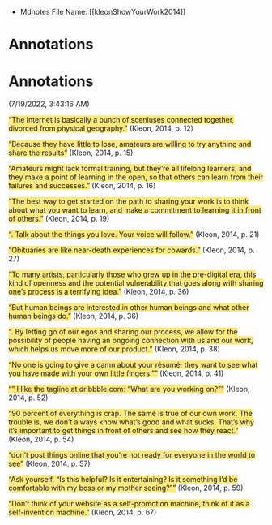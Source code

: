 * Mdnotes File Name: [[kleonShowYourWork2014]]

# Annotations  

# Annotations  
(7/19/2022, 3:43:16 AM)

<span class="highlight" data-annotation="%7B%22attachmentURI%22%3A%22http%3A%2F%2Fzotero.org%2Fusers%2F5448669%2Fitems%2FXUY665JA%22%2C%22annotationKey%22%3A%22UCIPF886%22%2C%22color%22%3A%22%23ffd400%22%2C%22pageLabel%22%3A%2212%22%2C%22position%22%3A%7B%22pageIndex%22%3A20%2C%22rects%22%3A%5B%5B120.516%2C273.777%2C317.592%2C284.777%5D%2C%5B84.799%2C255.781%2C323.18%2C266.781%5D%5D%7D%2C%22citationItem%22%3A%7B%22uris%22%3A%5B%22http%3A%2F%2Fzotero.org%2Fusers%2F5448669%2Fitems%2FAEF2YNNV%22%5D%2C%22locator%22%3A%2212%22%7D%7D"><span style="background-color: #ffd40080">“The Internet is basically a bunch of sceniuses connected together, divorced from physical geography.”</span></span> <span class="citation" data-citation="%7B%22citationItems%22%3A%5B%7B%22uris%22%3A%5B%22http%3A%2F%2Fzotero.org%2Fusers%2F5448669%2Fitems%2FAEF2YNNV%22%5D%2C%22locator%22%3A%2212%22%7D%5D%2C%22properties%22%3A%7B%7D%7D">(<span class="citation-item">Kleon, 2014, p. 12</span>)</span>

<span class="highlight" data-annotation="%7B%22attachmentURI%22%3A%22http%3A%2F%2Fzotero.org%2Fusers%2F5448669%2Fitems%2FXUY665JA%22%2C%22annotationKey%22%3A%222RVJCWFK%22%2C%22color%22%3A%22%23ffd400%22%2C%22pageLabel%22%3A%2215%22%2C%22position%22%3A%7B%22pageIndex%22%3A23%2C%22rects%22%3A%5B%5B84%2C283.185%2C323.657%2C294.185%5D%2C%5B84%2C265.189%2C230.696%2C276.189%5D%5D%7D%2C%22citationItem%22%3A%7B%22uris%22%3A%5B%22http%3A%2F%2Fzotero.org%2Fusers%2F5448669%2Fitems%2FAEF2YNNV%22%5D%2C%22locator%22%3A%2215%22%7D%7D"><span style="background-color: #ffd40080">“Because they have little to lose, amateurs are willing to try anything and share the results”</span></span> <span class="citation" data-citation="%7B%22citationItems%22%3A%5B%7B%22uris%22%3A%5B%22http%3A%2F%2Fzotero.org%2Fusers%2F5448669%2Fitems%2FAEF2YNNV%22%5D%2C%22locator%22%3A%2215%22%7D%5D%2C%22properties%22%3A%7B%7D%7D">(<span class="citation-item">Kleon, 2014, p. 15</span>)</span>

<span class="highlight" data-annotation="%7B%22attachmentURI%22%3A%22http%3A%2F%2Fzotero.org%2Fusers%2F5448669%2Fitems%2FXUY665JA%22%2C%22annotationKey%22%3A%2289BA2CPT%22%2C%22color%22%3A%22%23ffd400%22%2C%22pageLabel%22%3A%2216%22%2C%22position%22%3A%7B%22pageIndex%22%3A24%2C%22rects%22%3A%5B%5B84%2C274.577%2C343.919%2C285.577%5D%2C%5B84%2C256.581%2C335.68%2C267.581%5D%2C%5B84%2C238.585%2C317.761%2C249.585%5D%5D%7D%2C%22citationItem%22%3A%7B%22uris%22%3A%5B%22http%3A%2F%2Fzotero.org%2Fusers%2F5448669%2Fitems%2FAEF2YNNV%22%5D%2C%22locator%22%3A%2216%22%7D%7D"><span style="background-color: #ffd40080">“Amateurs might lack formal training, but they’re all lifelong learners, and they make a point of learning in the open, so that others can learn from their failures and successes.”</span></span> <span class="citation" data-citation="%7B%22citationItems%22%3A%5B%7B%22uris%22%3A%5B%22http%3A%2F%2Fzotero.org%2Fusers%2F5448669%2Fitems%2FAEF2YNNV%22%5D%2C%22locator%22%3A%2216%22%7D%5D%2C%22properties%22%3A%7B%7D%7D">(<span class="citation-item">Kleon, 2014, p. 16</span>)</span>

<span class="highlight" data-annotation="%7B%22attachmentURI%22%3A%22http%3A%2F%2Fzotero.org%2Fusers%2F5448669%2Fitems%2FXUY665JA%22%2C%22annotationKey%22%3A%222L2YN2SJ%22%2C%22color%22%3A%22%23ffd400%22%2C%22pageLabel%22%3A%2219%22%2C%22position%22%3A%7B%22pageIndex%22%3A27%2C%22rects%22%3A%5B%5B84%2C292.172%2C324.537%2C303.172%5D%2C%5B84%2C274.176%2C332.996%2C285.176%5D%2C%5B84%2C256.18%2C289.073%2C267.18%5D%5D%7D%2C%22citationItem%22%3A%7B%22uris%22%3A%5B%22http%3A%2F%2Fzotero.org%2Fusers%2F5448669%2Fitems%2FAEF2YNNV%22%5D%2C%22locator%22%3A%2219%22%7D%7D"><span style="background-color: #ffd40080">“The best way to get started on the path to sharing your work is to think about what you want to learn, and make a commitment to learning it in front of others.”</span></span> <span class="citation" data-citation="%7B%22citationItems%22%3A%5B%7B%22uris%22%3A%5B%22http%3A%2F%2Fzotero.org%2Fusers%2F5448669%2Fitems%2FAEF2YNNV%22%5D%2C%22locator%22%3A%2219%22%7D%5D%2C%22properties%22%3A%7B%7D%7D">(<span class="citation-item">Kleon, 2014, p. 19</span>)</span>

<span class="highlight" data-annotation="%7B%22attachmentURI%22%3A%22http%3A%2F%2Fzotero.org%2Fusers%2F5448669%2Fitems%2FXUY665JA%22%2C%22annotationKey%22%3A%22TBGJ5MUI%22%2C%22color%22%3A%22%23ffd400%22%2C%22pageLabel%22%3A%2221%22%2C%22position%22%3A%7B%22pageIndex%22%3A29%2C%22rects%22%3A%5B%5B220.345%2C301.181%2C337.704%2C312.181%5D%2C%5B84%2C283.185%2C203.526%2C294.185%5D%5D%7D%2C%22citationItem%22%3A%7B%22uris%22%3A%5B%22http%3A%2F%2Fzotero.org%2Fusers%2F5448669%2Fitems%2FAEF2YNNV%22%5D%2C%22locator%22%3A%2221%22%7D%7D"><span style="background-color: #ffd40080">“. Talk about the things you love. Your voice will follow.”</span></span> <span class="citation" data-citation="%7B%22citationItems%22%3A%5B%7B%22uris%22%3A%5B%22http%3A%2F%2Fzotero.org%2Fusers%2F5448669%2Fitems%2FAEF2YNNV%22%5D%2C%22locator%22%3A%2221%22%7D%5D%2C%22properties%22%3A%7B%7D%7D">(<span class="citation-item">Kleon, 2014, p. 21</span>)</span>

<span class="highlight" data-annotation="%7B%22attachmentURI%22%3A%22http%3A%2F%2Fzotero.org%2Fusers%2F5448669%2Fitems%2FXUY665JA%22%2C%22annotationKey%22%3A%22JZGAEPWL%22%2C%22color%22%3A%22%23ffd400%22%2C%22pageLabel%22%3A%2227%22%2C%22position%22%3A%7B%22pageIndex%22%3A35%2C%22rects%22%3A%5B%5B84%2C238.184%2C325.89%2C249.184%5D%5D%7D%2C%22citationItem%22%3A%7B%22uris%22%3A%5B%22http%3A%2F%2Fzotero.org%2Fusers%2F5448669%2Fitems%2FAEF2YNNV%22%5D%2C%22locator%22%3A%2227%22%7D%7D"><span style="background-color: #ffd40080">“Obituaries are like near-death experiences for cowards.”</span></span> <span class="citation" data-citation="%7B%22citationItems%22%3A%5B%7B%22uris%22%3A%5B%22http%3A%2F%2Fzotero.org%2Fusers%2F5448669%2Fitems%2FAEF2YNNV%22%5D%2C%22locator%22%3A%2227%22%7D%5D%2C%22properties%22%3A%7B%7D%7D">(<span class="citation-item">Kleon, 2014, p. 27</span>)</span>

<span class="highlight" data-annotation="%7B%22attachmentURI%22%3A%22http%3A%2F%2Fzotero.org%2Fusers%2F5448669%2Fitems%2FXUY665JA%22%2C%22annotationKey%22%3A%22QA3SZZIK%22%2C%22color%22%3A%22%23ffd400%22%2C%22pageLabel%22%3A%2236%22%2C%22position%22%3A%7B%22pageIndex%22%3A44%2C%22rects%22%3A%5B%5B84%2C256.176%2C321.787%2C267.176%5D%2C%5B84%2C238.18%2C322.689%2C249.18%5D%2C%5B84%2C220.184%2C342.39%2C231.184%5D%2C%5B84%2C202.188%2C148.823%2C213.188%5D%5D%7D%2C%22citationItem%22%3A%7B%22uris%22%3A%5B%22http%3A%2F%2Fzotero.org%2Fusers%2F5448669%2Fitems%2FAEF2YNNV%22%5D%2C%22locator%22%3A%2236%22%7D%7D"><span style="background-color: #ffd40080">“To many artists, particularly those who grew up in the pre-digital era, this kind of openness and the potential vulnerability that goes along with sharing one’s process is a terrifying idea.”</span></span> <span class="citation" data-citation="%7B%22citationItems%22%3A%5B%7B%22uris%22%3A%5B%22http%3A%2F%2Fzotero.org%2Fusers%2F5448669%2Fitems%2FAEF2YNNV%22%5D%2C%22locator%22%3A%2236%22%7D%5D%2C%22properties%22%3A%7B%7D%7D">(<span class="citation-item">Kleon, 2014, p. 36</span>)</span>

<span class="highlight" data-annotation="%7B%22attachmentURI%22%3A%22http%3A%2F%2Fzotero.org%2Fusers%2F5448669%2Fitems%2FXUY665JA%22%2C%22annotationKey%22%3A%22G6VVTFEY%22%2C%22color%22%3A%22%23ffd400%22%2C%22pageLabel%22%3A%2236%22%2C%22position%22%3A%7B%22pageIndex%22%3A44%2C%22rects%22%3A%5B%5B84%2C103.199%2C329.366%2C114.199%5D%2C%5B84%2C85.203%2C232.137%2C96.203%5D%5D%7D%2C%22citationItem%22%3A%7B%22uris%22%3A%5B%22http%3A%2F%2Fzotero.org%2Fusers%2F5448669%2Fitems%2FAEF2YNNV%22%5D%2C%22locator%22%3A%2236%22%7D%7D"><span style="background-color: #ffd40080">“But human beings are interested in other human beings and what other human beings do.”</span></span> <span class="citation" data-citation="%7B%22citationItems%22%3A%5B%7B%22uris%22%3A%5B%22http%3A%2F%2Fzotero.org%2Fusers%2F5448669%2Fitems%2FAEF2YNNV%22%5D%2C%22locator%22%3A%2236%22%7D%5D%2C%22properties%22%3A%7B%7D%7D">(<span class="citation-item">Kleon, 2014, p. 36</span>)</span>

<span class="highlight" data-annotation="%7B%22attachmentURI%22%3A%22http%3A%2F%2Fzotero.org%2Fusers%2F5448669%2Fitems%2FXUY665JA%22%2C%22annotationKey%22%3A%22BR885QH9%22%2C%22color%22%3A%22%23ffd400%22%2C%22pageLabel%22%3A%2238%22%2C%22position%22%3A%7B%22pageIndex%22%3A46%2C%22rects%22%3A%5B%5B151.979%2C283.185%2C337.252%2C294.185%5D%2C%5B83.999%2C265.189%2C327.847%2C276.189%5D%2C%5B83.999%2C247.193%2C337.879%2C258.193%5D%2C%5B83.999%2C229.197%2C202.205%2C240.197%5D%5D%7D%2C%22citationItem%22%3A%7B%22uris%22%3A%5B%22http%3A%2F%2Fzotero.org%2Fusers%2F5448669%2Fitems%2FAEF2YNNV%22%5D%2C%22locator%22%3A%2238%22%7D%7D"><span style="background-color: #ffd40080">“. By letting go of our egos and sharing our process, we allow for the possibility of people having an ongoing connection with us and our work, which helps us move more of our product.”</span></span> <span class="citation" data-citation="%7B%22citationItems%22%3A%5B%7B%22uris%22%3A%5B%22http%3A%2F%2Fzotero.org%2Fusers%2F5448669%2Fitems%2FAEF2YNNV%22%5D%2C%22locator%22%3A%2238%22%7D%5D%2C%22properties%22%3A%7B%7D%7D">(<span class="citation-item">Kleon, 2014, p. 38</span>)</span>

<span class="highlight" data-annotation="%7B%22attachmentURI%22%3A%22http%3A%2F%2Fzotero.org%2Fusers%2F5448669%2Fitems%2FXUY665JA%22%2C%22annotationKey%22%3A%22AUVYXAB8%22%2C%22color%22%3A%22%23ffd400%22%2C%22pageLabel%22%3A%2241%22%2C%22position%22%3A%7B%22pageIndex%22%3A49%2C%22rects%22%3A%5B%5B261.815%2C148.2%2C343.787%2C159.2%5D%2C%5B84%2C130.204%2C340.553%2C141.204%5D%2C%5B84%2C112.208%2C259.516%2C123.208%5D%5D%7D%2C%22citationItem%22%3A%7B%22uris%22%3A%5B%22http%3A%2F%2Fzotero.org%2Fusers%2F5448669%2Fitems%2FAEF2YNNV%22%5D%2C%22locator%22%3A%2241%22%7D%7D"><span style="background-color: #ffd40080">“No one is going to give a damn about your résumé; they want to see what you have made with your own little fingers.””</span></span> <span class="citation" data-citation="%7B%22citationItems%22%3A%5B%7B%22uris%22%3A%5B%22http%3A%2F%2Fzotero.org%2Fusers%2F5448669%2Fitems%2FAEF2YNNV%22%5D%2C%22locator%22%3A%2241%22%7D%5D%2C%22properties%22%3A%7B%7D%7D">(<span class="citation-item">Kleon, 2014, p. 41</span>)</span>

<span class="highlight" data-annotation="%7B%22attachmentURI%22%3A%22http%3A%2F%2Fzotero.org%2Fusers%2F5448669%2Fitems%2FXUY665JA%22%2C%22annotationKey%22%3A%22WT5CBGK4%22%2C%22color%22%3A%22%23ffd400%22%2C%22pageLabel%22%3A%2252%22%2C%22position%22%3A%7B%22pageIndex%22%3A60%2C%22rects%22%3A%5B%5B245.04%2C148.204%2C335.108%2C159.204%5D%2C%5B84%2C130.208%2C273.046%2C141.208%5D%5D%7D%2C%22citationItem%22%3A%7B%22uris%22%3A%5B%22http%3A%2F%2Fzotero.org%2Fusers%2F5448669%2Fitems%2FAEF2YNNV%22%5D%2C%22locator%22%3A%2252%22%7D%7D"><span style="background-color: #ffd40080">“”&nbsp;I like the tagline at dribbble.com: “What are you working on?””</span></span> <span class="citation" data-citation="%7B%22citationItems%22%3A%5B%7B%22uris%22%3A%5B%22http%3A%2F%2Fzotero.org%2Fusers%2F5448669%2Fitems%2FAEF2YNNV%22%5D%2C%22locator%22%3A%2252%22%7D%5D%2C%22properties%22%3A%7B%7D%7D">(<span class="citation-item">Kleon, 2014, p. 52</span>)</span>

<span class="highlight" data-annotation="%7B%22attachmentURI%22%3A%22http%3A%2F%2Fzotero.org%2Fusers%2F5448669%2Fitems%2FXUY665JA%22%2C%22annotationKey%22%3A%22LNWHNYEZ%22%2C%22color%22%3A%22%23ffd400%22%2C%22pageLabel%22%3A%2254%22%2C%22position%22%3A%7B%22pageIndex%22%3A62%2C%22rects%22%3A%5B%5B84%2C373.165%2C327.639%2C384.165%5D%2C%5B84%2C355.169%2C347.197%2C366.169%5D%2C%5B84%2C337.173%2C334.558%2C348.173%5D%2C%5B84%2C319.177%2C252.784%2C330.177%5D%5D%7D%2C%22citationItem%22%3A%7B%22uris%22%3A%5B%22http%3A%2F%2Fzotero.org%2Fusers%2F5448669%2Fitems%2FAEF2YNNV%22%5D%2C%22locator%22%3A%2254%22%7D%7D"><span style="background-color: #ffd40080">“90 percent of everything is crap. The same is true of our own work. The trouble is, we don’t always know what’s good and what sucks. That’s why it’s important to get things in front of others and see how they react.”</span></span> <span class="citation" data-citation="%7B%22citationItems%22%3A%5B%7B%22uris%22%3A%5B%22http%3A%2F%2Fzotero.org%2Fusers%2F5448669%2Fitems%2FAEF2YNNV%22%5D%2C%22locator%22%3A%2254%22%7D%5D%2C%22properties%22%3A%7B%7D%7D">(<span class="citation-item">Kleon, 2014, p. 54</span>)</span>

<span class="highlight" data-annotation="%7B%22attachmentURI%22%3A%22http%3A%2F%2Fzotero.org%2Fusers%2F5448669%2Fitems%2FXUY665JA%22%2C%22annotationKey%22%3A%223657PNEK%22%2C%22color%22%3A%22%23ffd400%22%2C%22pageLabel%22%3A%2257%22%2C%22position%22%3A%7B%22pageIndex%22%3A65%2C%22rects%22%3A%5B%5B222.38%2C265.189%2C325.813%2C276.189%5D%2C%5B84%2C247.193%2C315.792%2C258.193%5D%5D%7D%2C%22citationItem%22%3A%7B%22uris%22%3A%5B%22http%3A%2F%2Fzotero.org%2Fusers%2F5448669%2Fitems%2FAEF2YNNV%22%5D%2C%22locator%22%3A%2257%22%7D%7D"><span style="background-color: #ffd40080">“don’t post things online that you’re not ready for everyone in the world to see”</span></span> <span class="citation" data-citation="%7B%22citationItems%22%3A%5B%7B%22uris%22%3A%5B%22http%3A%2F%2Fzotero.org%2Fusers%2F5448669%2Fitems%2FAEF2YNNV%22%5D%2C%22locator%22%3A%2257%22%7D%5D%2C%22properties%22%3A%7B%7D%7D">(<span class="citation-item">Kleon, 2014, p. 57</span>)</span>

<span class="highlight" data-annotation="%7B%22attachmentURI%22%3A%22http%3A%2F%2Fzotero.org%2Fusers%2F5448669%2Fitems%2FXUY665JA%22%2C%22annotationKey%22%3A%22YK48RDEL%22%2C%22color%22%3A%22%23ffd400%22%2C%22pageLabel%22%3A%2259%22%2C%22position%22%3A%7B%22pageIndex%22%3A67%2C%22rects%22%3A%5B%5B174.156%2C184.196%2C322.018%2C195.196%5D%2C%5B84%2C166.2%2C332.798%2C177.2%5D%2C%5B84%2C148.204%2C204.582%2C159.204%5D%5D%7D%2C%22citationItem%22%3A%7B%22uris%22%3A%5B%22http%3A%2F%2Fzotero.org%2Fusers%2F5448669%2Fitems%2FAEF2YNNV%22%5D%2C%22locator%22%3A%2259%22%7D%7D"><span style="background-color: #ffd40080">“Ask yourself, “Is this helpful? Is it entertaining? Is it something I’d be comfortable with my boss or my mother seeing?””</span></span> <span class="citation" data-citation="%7B%22citationItems%22%3A%5B%7B%22uris%22%3A%5B%22http%3A%2F%2Fzotero.org%2Fusers%2F5448669%2Fitems%2FAEF2YNNV%22%5D%2C%22locator%22%3A%2259%22%7D%5D%2C%22properties%22%3A%7B%7D%7D">(<span class="citation-item">Kleon, 2014, p. 59</span>)</span>

<span class="highlight" data-annotation="%7B%22attachmentURI%22%3A%22http%3A%2F%2Fzotero.org%2Fusers%2F5448669%2Fitems%2FXUY665JA%22%2C%22annotationKey%22%3A%22WPVJK3MY%22%2C%22color%22%3A%22%23ffd400%22%2C%22pageLabel%22%3A%2267%22%2C%22position%22%3A%7B%22pageIndex%22%3A75%2C%22rects%22%3A%5B%5B84%2C103.199%2C335.361%2C114.199%5D%2C%5B84%2C85.203%2C254.247%2C96.203%5D%5D%7D%2C%22citationItem%22%3A%7B%22uris%22%3A%5B%22http%3A%2F%2Fzotero.org%2Fusers%2F5448669%2Fitems%2FAEF2YNNV%22%5D%2C%22locator%22%3A%2267%22%7D%7D"><span style="background-color: #ffd40080">“Don’t think of your website as a self-promotion machine, think of it as a self-invention machine.”</span></span> <span class="citation" data-citation="%7B%22citationItems%22%3A%5B%7B%22uris%22%3A%5B%22http%3A%2F%2Fzotero.org%2Fusers%2F5448669%2Fitems%2FAEF2YNNV%22%5D%2C%22locator%22%3A%2267%22%7D%5D%2C%22properties%22%3A%7B%7D%7D">(<span class="citation-item">Kleon, 2014, p. 67</span>)</span>